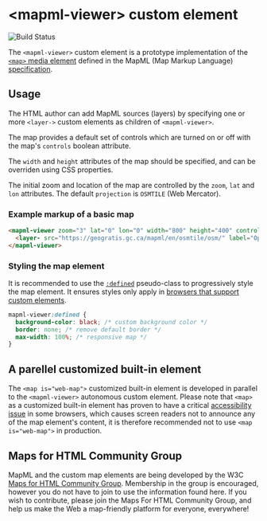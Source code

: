 # &lt;mapml-viewer&gt; custom element

![Build Status](https://api.travis-ci.com/Maps4HTML/Web-Map-Custom-Element.svg?branch=master)

The `<mapml-viewer>` custom element is a prototype implementation of the
[`<map>` media element](https://maps4html.org/MapML/spec/#web-maps)
defined in the MapML (Map Markup Language)
[specification](https://maps4html.org/MapML/spec/).

<!-- ## Installation -->

## Usage

The HTML author can add MapML
sources (layers) by specifying one or more `<layer->` custom elements as
children of `<mapml-viewer>`.

The map provides a default set of controls which are turned on or off with the
map's `controls` boolean attribute.

The `width` and `height` attributes of the map should be specified,
and can be overriden using CSS properties.

The initial zoom and location of the map are controlled by the `zoom`,
`lat` and `lon` attributes.
The default `projection` is `OSMTILE` (Web Mercator).

### Example markup of a basic map

```html
<mapml-viewer zoom="3" lat="0" lon="0" width="800" height="400" controls>
  <layer- src="https://geogratis.gc.ca/mapml/en/osmtile/osm/" label="OpenStreetMap" checked></layer->
</mapml-viewer>
```

### Styling the map element

It is recommended to use the
[`:defined`](https://developer.mozilla.org/en-US/docs/Web/CSS/:defined)
pseudo-class to progressively style the map element.
It ensures styles only apply in
[browsers that support custom elements](https://caniuse.com/custom-elementsv1).

```css
mapml-viewer:defined {
  background-color: black; /* custom background color */
  border: none; /* remove default border */
  max-width: 100%; /* responsive map */
}
```

## A parellel customized built-in element

The `<map is="web-map">` customized built-in element is developed in parallel
to the `<mapml-viewer>` autonomous custom element.
Please note that `<map>` as a customized built-in element has proven to have
a critical [accessibility issue](https://github.com/w3c/html-aam/issues/292)
in some browsers, which causes screen readers not to announce any of the map
element's content,
it is therefore recommended not to use `<map is="web-map">` in production.

## Maps for HTML Community Group

MapML and the custom map elements are being developed by the
W3C [Maps for HTML Community Group](http://www.w3.org/community/maps4html/).
Membership in the group is encouraged, however you do not have to join to use
the information found here.
If you wish to contribute, please join the Maps For HTML Community Group,
and help us make the Web a map-friendly platform for everyone, everywhere!

